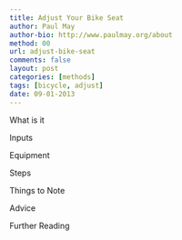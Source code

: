 ```yaml
---
title: Adjust Your Bike Seat
author: Paul May
author-bio: http://www.paulmay.org/about
method: 00
url: adjust-bike-seat
comments: false
layout: post
categories: [methods]
tags: [bicycle, adjust]
date: 09-01-2013
---
```

What is it

Inputs

Equipment

Steps

Things to Note

Advice

Further Reading
